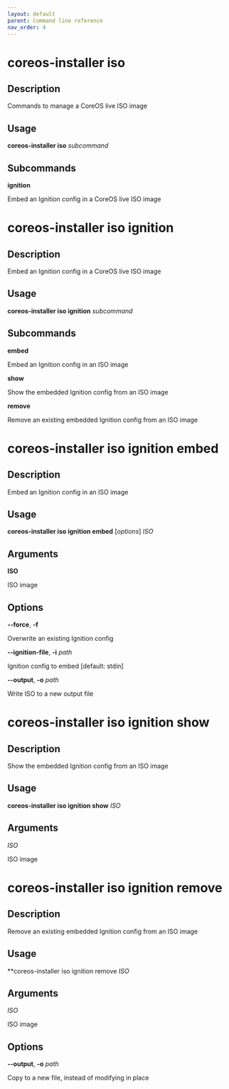 ```yaml
---
layout: default
parent: Command line reference
nav_order: 4
---
```


# coreos-installer iso

## Description

Commands to manage a CoreOS live ISO image

## Usage

**coreos-installer iso** *subcommand*

## Subcommands

**ignition**

Embed an Ignition config in a CoreOS live ISO image

# coreos-installer iso ignition

## Description

Embed an Ignition config in a CoreOS live ISO image

## Usage

**coreos-installer iso ignition** *subcommand*

## Subcommands

**embed**

Embed an Ignition config in an ISO image

**show**

Show the embedded Ignition config from an ISO image

**remove**

Remove an existing embedded Ignition config from an ISO image

# coreos-installer iso ignition embed

## Description

Embed an Ignition config in an ISO image

## Usage

**coreos-installer iso ignition embed** [*options*] *ISO*

## Arguments

**ISO**

ISO image

## Options

**--force**, **-f**

Overwrite an existing Ignition config

**--ignition-file**, **-i** *path*

Ignition config to embed [default: stdin]

**--output**, **-o** *path*

Write ISO to a new output file

# coreos-installer iso ignition show

## Description

Show the embedded Ignition config from an ISO image

## Usage

**coreos-installer iso ignition show** *ISO*

## Arguments

*ISO*

ISO image

# coreos-installer iso ignition remove

## Description

Remove an existing embedded Ignition config from an ISO image

## Usage

**coreos-installer iso ignition remove *ISO*

## Arguments

*ISO*

ISO image

## Options

**--output**, **-o** *path*

Copy to a new file, instead of modifying in place
